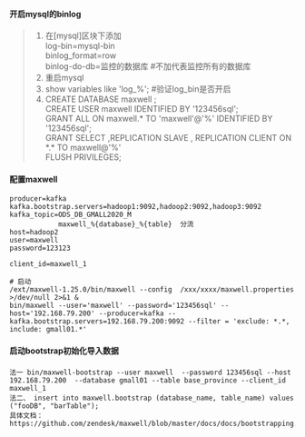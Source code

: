 #### 开启mysql的binlog
>1. 在[mysql]区块下添加  
>   log-bin=mysql-bin  
>   binlog_format=row  
>   binlog-do-db=监控的数据库       #不加代表监控所有的数据库
>2. 重启mysql
>3. show variables like 'log_%';    #验证log_bin是否开启
>4. CREATE DATABASE maxwell ;  
>   CREATE USER maxwell IDENTIFIED BY '123456sql';  
>   GRANT ALL ON maxwell.* TO 'maxwell'@'%' IDENTIFIED BY '123456sql';  
>   GRANT SELECT ,REPLICATION SLAVE , REPLICATION CLIENT ON \*.* TO maxwell@'%'  
>   FLUSH PRIVILEGES;    

      
    
    

#### 配置maxwell
```
producer=kafka
kafka.bootstrap.servers=hadoop1:9092,hadoop2:9092,hadoop3:9092
kafka_topic=ODS_DB_GMALL2020_M
            maxwell_%{database}_%{table}  分流
host=hadoop2
user=maxwell
password=123123

client_id=maxwell_1
```
```
# 启动
/ext/maxwell-1.25.0/bin/maxwell --config  /xxx/xxxx/maxwell.properties >/dev/null 2>&1 &
bin/maxwell --user='maxwell' --password='123456sql' --host='192.168.79.200' --producer=kafka --kafka.bootstrap.servers=192.168.79.200:9092 --filter = 'exclude: *.*, include: gmall01.*'
```

#### 启动bootstrap初始化导入数据
```
法一 bin/maxwell-bootstrap --user maxwell  --password 123456sql --host 192.168.79.200  --database gmall01 --table base_province --client_id maxwell_1
法二、 insert into maxwell.bootstrap (database_name, table_name) values ("fooDB", "barTable");
具体文档：https://github.com/zendesk/maxwell/blob/master/docs/docs/bootstrapping.md
```